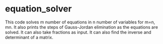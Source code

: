 # equation_solver
This code solves m number of equations in n number of variables for m=n, m<n and m>n.
It also prints the steps of Gauss-Jordan elimination as the equations are solved.
It can also take fractions as input.
It can also find the inverse and determinant of a matrix.
